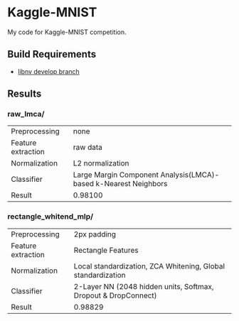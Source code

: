 # Kaggle-MNIST

My code for Kaggle-MNIST competition.

## Build Requirements

- [libnv develop branch](https://github.com/nagadomi/nv/tree/develop)</a>

## Results

### raw_lmca/

<table>
  <tbody>
    <tr>
      <td>Preprocessing</td><td>none</td>
    </tr>
    <tr>
      <td>Feature extraction</td><td>raw data</td>
    </tr>
    <tr>
      <td>Normalization</td><td>L2 normalization</td>
    </tr>
    <tr>
      <td>Classifier</td><td>Large Margin Component Analysis(LMCA)-based k-Nearest Neighbors</td>
    </tr>
    <tr>
      <td>Result</td><td>0.98100</td>
    </tr>
  </tbody>
</table>

### rectangle_whitend_mlp/

<table>
  <tbody>
    <tr>
      <td>Preprocessing</td><td>2px padding</td>
    </tr>
    <tr>
      <td>Feature extraction</td><td>Rectangle Features</td>
    </tr>
    <tr>
      <td>Normalization</td><td>Local standardization, ZCA Whitening, Global standardization</td>
    </tr>
    <tr>
      <td>Classifier</td><td>2-Layer NN (2048 hidden units, Softmax, Dropout & DropConnect)</td>
    </tr>
    <tr>
      <td>Result</td><td>0.98829</td>
    </tr>
  </tbody>
</table>
